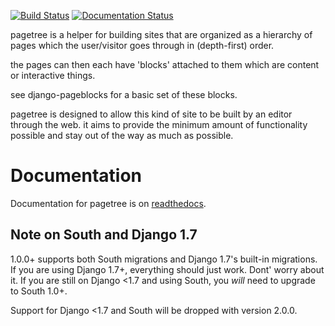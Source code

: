 [![Build Status](https://travis-ci.org/ccnmtl/django-pagetree.svg?branch=master)](https://travis-ci.org/ccnmtl/django-pagetree)
[![Documentation Status](https://readthedocs.org/projects/django-pagetree/badge/?version=latest)](https://readthedocs.org/projects/django-pagetree/?badge=latest)

pagetree is a helper for building sites that are organized
as a hierarchy of pages which the user/visitor goes through
in (depth-first) order.

the pages can then each have 'blocks' attached to them which
are content or interactive things.

see django-pageblocks for a basic set of these blocks.

pagetree is designed to allow this kind of site to be built by
an editor through the web. it aims to provide the minimum amount
of functionality possible and stay out of the way as much
as possible.

# Documentation

Documentation for pagetree is on
[readthedocs](https://django-pagetree.readthedocs.org).

## Note on South and Django 1.7

1.0.0+ supports both South migrations and Django 1.7's built-in
migrations. If you are using Django 1.7+, everything should just
work. Dont' worry about it. If you are still on Django <1.7 and using
South, you *will* need to upgrade to South 1.0+.

Support for Django <1.7 and South will be dropped with version 2.0.0.
